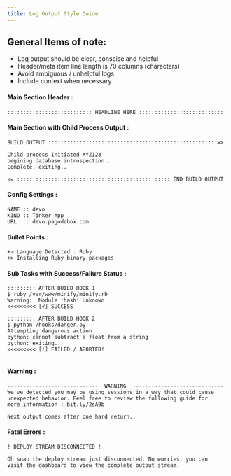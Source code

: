 ```yaml
---
title: Log Output Style Guide
---
```


## General Items of note:

- Log output should be clear, conscise and helpful
- Header/meta item line length is 70 columns (characters)
- Avoid ambiguous / unhelpful logs
- Include context when necessary


#### Main Section Header :

```
::::::::::::::::::::::::::: HEADLINE HERE :::::::::::::::::::::::::::
```

#### Main Section with Child Process Output :
```
BUILD OUTPUT ::::::::::::::::::::::::::::::::::::::::::::::::::::: =>

Child process Initiated XYZ123
begining database introspection..
Complete, exiting..

<= ::::::::::::::::::::::::::::::::::::::::::::::::: END BUILD OUTPUT
```

#### Config Settings :
```
NAME :: devo
KIND :: Tinker App
URL  :: devo.pagodabox.com
```

#### Bullet Points :
```
+> Language Detected : Ruby
+> Installing Ruby binary packages
```


#### Sub Tasks with Success/Failure Status :
```
::::::::: AFTER BUILD HOOK 1
$ ruby /var/www/minify/minify.rb
Warning:  Module 'hash' Unknown
<<<<<<<<< [√] SUCCESS

::::::::: AFTER BUILD HOOK 2
$ python /hooks/danger.py
Attempting dangerous action
python: cannot subtract a float from a string
python: exiting..
<<<<<<<<< [!] FAILED / ABORTED!


```

#### Warning :
```
-----------------------------  WARNING  -----------------------------
We've detected you may be using sessions in a way that could cause
unexpected behavior. Feel free to review the following guide for
more information : bit.ly/2sA9b

Next output comes after one hard return..
```

#### Fatal Errors :
```
! DEPLOY STREAM DISCONNECTED !

Oh snap the deploy stream just disconnected. No worries, you can
visit the dashboard to view the complete output stream.

```
